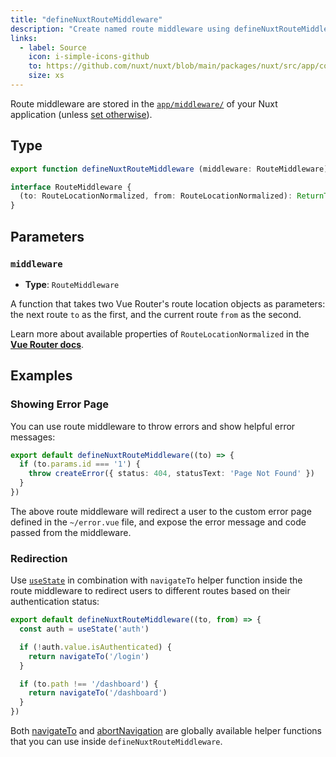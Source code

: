 ```yaml
---
title: "defineNuxtRouteMiddleware"
description: "Create named route middleware using defineNuxtRouteMiddleware helper function."
links:
  - label: Source
    icon: i-simple-icons-github
    to: https://github.com/nuxt/nuxt/blob/main/packages/nuxt/src/app/composables/router.ts
    size: xs
---
```


Route middleware are stored in the [`app/middleware/`](/docs/4.x/guide/directory-structure/app/middleware) of your Nuxt application (unless [set otherwise](/docs/4.x/api/nuxt-config#middleware)).

## Type

```ts [Signature]
export function defineNuxtRouteMiddleware (middleware: RouteMiddleware): RouteMiddleware

interface RouteMiddleware {
  (to: RouteLocationNormalized, from: RouteLocationNormalized): ReturnType<NavigationGuard>
}
```

## Parameters

### `middleware`

- **Type**: `RouteMiddleware`

A function that takes two Vue Router's route location objects as parameters: the next route `to` as the first, and the current route `from` as the second.

Learn more about available properties of `RouteLocationNormalized` in the **[Vue Router docs](https://router.vuejs.org/api/type-aliases/RouteLocationNormalized.html)**.

## Examples

### Showing Error Page

You can use route middleware to throw errors and show helpful error messages:

```ts [app/middleware/error.ts]
export default defineNuxtRouteMiddleware((to) => {
  if (to.params.id === '1') {
    throw createError({ status: 404, statusText: 'Page Not Found' })
  }
})
```

The above route middleware will redirect a user to the custom error page defined in the `~/error.vue` file, and expose the error message and code passed from the middleware.

### Redirection

Use [`useState`](/docs/4.x/api/composables/use-state) in combination with `navigateTo` helper function inside the route middleware to redirect users to different routes based on their authentication status:

```ts [app/middleware/auth.ts]
export default defineNuxtRouteMiddleware((to, from) => {
  const auth = useState('auth')

  if (!auth.value.isAuthenticated) {
    return navigateTo('/login')
  }

  if (to.path !== '/dashboard') {
    return navigateTo('/dashboard')
  }
})
```

Both [navigateTo](/docs/4.x/api/utils/navigate-to) and [abortNavigation](/docs/4.x/api/utils/abort-navigation) are globally available helper functions that you can use inside `defineNuxtRouteMiddleware`.
